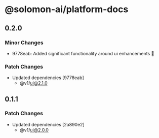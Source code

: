 # @solomon-ai/platform-docs

## 0.2.0

### Minor Changes

- 9778eab: Added significant functionality around ui enhancements
  

### Patch Changes

- Updated dependencies [9778eab]
  - @v1/ui@2.1.0

## 0.1.1

### Patch Changes

- Updated dependencies [2a890e2]
  - @v1/ui@2.0.0

